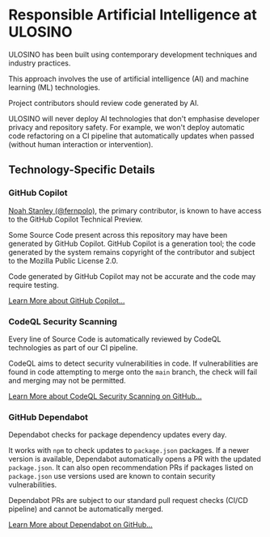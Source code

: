 # Responsible Artificial Intelligence at ULOSINO

ULOSINO has been built using contemporary development techniques and industry practices.

This approach involves the use of artificial intelligence (AI) and machine learning (ML) technologies.

Project contributors should review code generated by AI.

ULOSINO will never deploy AI technologies that don't emphasise developer privacy and repository safety. For example, we won't deploy automatic code refactoring on a CI pipeline that automatically updates when passed (without human interaction or intervention).

## Technology-Specific Details

### GitHub Copilot

[Noah Stanley (@fernpolo)](https://github.com/fernpolo), the primary contributor, is known to have access to the GitHub Copilot Technical Preview.

Some Source Code present across this repository may have been generated by GitHub Copilot. GitHub Copilot is a generation tool; the code generated by the system remains copyright of the contributor and subject to the Mozilla Public License 2.0.

Code generated by GitHub Copilot may not be accurate and the code may require testing.

[Learn More about GitHub Copilot...](https://copilot.github.com)

### CodeQL Security Scanning

Every line of Source Code is automatically reviewed by CodeQL technologies as part of our CI pipeline.

CodeQL aims to detect security vulnerabilities in code. If vulnerabilities are found in code attempting to merge onto the `main` branch, the check will fail and merging may not be permitted.

[Learn More about CodeQL Security Scanning on GitHub...](https://docs.github.com/en/code-security/code-scanning/automatically-scanning-your-code-for-vulnerabilities-and-errors/about-code-scanning-with-codeql)

### GitHub Dependabot

Dependabot checks for package dependency updates every day.

It works with `npm` to check updates to `package.json` packages. If a newer version is available, Dependabot automatically opens a PR with the updated `package.json`. It can also open recommendation PRs if packages listed on `package.json` use versions used are known to contain security vulnerabilities.

Dependabot PRs are subject to our standard pull request checks (CI/CD pipeline) and cannot be automatically merged.

[Learn More about Dependabot on GitHub...](https://docs.github.com/en/code-security/dependabot)
